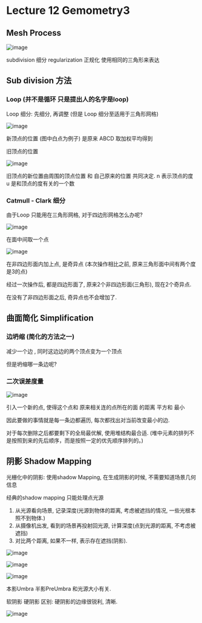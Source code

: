 # Lecture 12 Gemometry3

## Mesh Process
![image](https://raw.githubusercontent.com/lumixraku/NotesForGraphics/master/images/mesh1.png)

subdivision 细分
regularization 正规化 使用相同的三角形来表达

## Sub division 方法
### Loop (并不是循环  只是提出人的名字是loop)

Loop 细分: 先细分, 再调整 (但是 Loop 细分至适用于三角形网格)

![image](https://raw.githubusercontent.com/lumixraku/NotesForGraphics/master/images/mesh2.png)

新顶点的位置 (图中白点为例子) 是原来 ABCD 取加权平均得到


旧顶点的位置

![image](https://raw.githubusercontent.com/lumixraku/NotesForGraphics/master/images/mesh3.png)

旧顶点的新位置由周围的顶点位置 和 自己原来的位置 共同决定.
n 表示顶点的度
u 是和顶点的度有关的一个数

### Catmull - Clark 细分
由于Loop 只能用在三角形网格, 对于四边形网格怎么办呢?

![image](https://raw.githubusercontent.com/lumixraku/NotesForGraphics/master/images/mesh4.png)

在面中间取一个点

![image](https://raw.githubusercontent.com/lumixraku/NotesForGraphics/master/images/mesh5.png)

在非四边形面内加上点, 是奇异点 (本次操作相比之前, 原来三角形面中间有两个度是3的点)

经过一次操作后, 都是四边形面了, 原来2个非四边形面(三角形),  现在2个奇异点.

在没有了非四边形面之后, 奇异点也不会增加了.

## 曲面简化 Simplification

### 边坍缩 (简化的方法之一)
减少一个边 , 同时这边边的两个顶点变为一个顶点

但是坍缩哪一条边呢?


### 二次误差度量

![image](https://raw.githubusercontent.com/lumixraku/NotesForGraphics/master/images/mesh6.png)

引入一个新的点, 使得这个点和 原来相关连的点所在的面 的距离 平方和 最小

因此要做的事情就是每一条边都遍历, 每次都找出对当前改变最小的边.

对于每次删除之后都要剩下的全局最优解, 使用堆结构最合适.  (堆中元素的排列不是按照到来的先后顺序，而是按照一定的优先顺序排列的。)


## 阴影 Shadow Mapping

光栅化中的阴影:
使用shadow Mapping, 在生成阴影的时候, 不需要知道场景几何信息

经典的shadow mapping 只能处理点光源

1. 从光源看向场景, 记录深度(光源到物体的距离, 考虑被遮挡的情况, 一些光根本照不到物体.)
2. 从摄像机出发, 看到的场景再投射回光源, 计算深度(点到光源的距离, 不考虑被遮挡)
3. 对比两个距离, 如果不一样, 表示存在遮挡(阴影).

![image](https://raw.githubusercontent.com/lumixraku/NotesForGraphics/master/images/shadow.png)

![image](https://raw.githubusercontent.com/lumixraku/NotesForGraphics/master/images/shadow2.png)

![image](https://raw.githubusercontent.com/lumixraku/NotesForGraphics/master/images/shadow3.png)

本影Umbra 半影PreUmbra 和光源大小有关.

软阴影 硬阴影 区别:  硬阴影的边缘很锐利, 清晰.

![image](https://raw.githubusercontent.com/lumixraku/NotesForGraphics/master/images/shadow4.png)